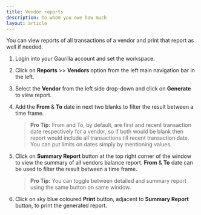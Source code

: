 ```yaml
---
title: Vendor reports
description: To whom you owe how much
layout: article
---
```

You can view reports of all transactions of a vendor and print that report as well if needed.

1. Login into your Gaurilla account and set the workspace.

2. Click on **Reports** >> **Vendors** option from the left main navigation bar in the left.

3. Select the **Vendor** from the left side drop-down and click on **Generate** to view report.

4. Add the **From** & **To** date in next two blanks to filter the result between a time frame.

	> **Pro Tip:** From and To, by default, are first and recent transaction date respectively for a vendor, so if both would be blank then report would include all transactions till recent transaction date. You can put limits on dates simply by mentioning values.

5. Click on **Summary Report** button at the top right corner of the window to view the summary of all vendors balance report. **From** & **To** date can be used to filter the result between a time frame.

	> **Pro Tip:** You can toggle between detailed and summary report using the same button on same window. 

6. Click on sky blue coloured **Print** button, adjacent to **Summary Report** button, to print the generated report.